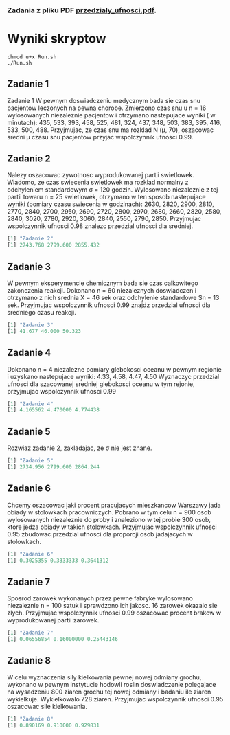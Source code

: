 ### Zadania z pliku PDF [przedzialy_ufnosci.pdf](przedzialy_ufnosci.pdf).

# Wyniki skryptow

```console
chmod u+x Run.sh
./Run.sh
```

## Zadanie 1
Zadanie 1 W pewnym doswiadczeniu medycznym bada sie czas snu pacjentow leczonych na pewna chorobe. Zmierzono czas snu u n = 16 wylosowanych niezaleznie pacjentow i otrzymano nastepujace wyniki ( w minutach): 435, 533, 393, 458, 525, 481, 324, 437, 348, 503, 383, 395, 416, 533, 500, 488. Przyjmujac, ze czas snu ma rozklad N (μ, 70), oszacowac sredni μ czasu snu pacjentow przyjac wspolczynnik ufnosci 0.99.

## Zadanie 2
Nalezy oszacowac zywotnosc wyprodukowanej partii swietlowek. Wiadomo, ze czas swiecenia swietlowek ma rozklad normalny z odchyleniem standardowym σ = 120 godzin. Wylosowano niezaleznie z tej partii towaru n = 25 swietlowek, otrzymano w ten sposob nastepujace wyniki (pomiary czasu swiecenia w godzinach): 2630, 2820, 2900, 2810, 2770, 2840, 2700, 2950, 2690, 2720, 2800, 2970, 2680, 2660, 2820, 2580, 2840, 3020, 2780, 2920, 3060, 2840, 2550, 2790, 2850. Przyjmujac wspolczynnik ufnosci 0.98 znalezc przedzial ufnosci dla sredniej.

```R
[1] "Zadanie 2"
[1] 2743.768 2799.600 2855.432
```

## Zadanie 3
W pewnym eksperymencie chemicznym bada sie czas calkowitego zakonczenia reakcji. Dokonano n = 60 niezaleznych doswiadczen i otrzymano z nich srednia X = 46 sek oraz odchylenie standardowe Sn = 13 sek. Przyjmujac wspolczynnik ufnosci 0.99 znajdz przedzial ufnosci dla sredniego czasu reakcji.

```R
[1] "Zadanie 3"
[1] 41.677 46.000 50.323
```

## Zadanie 4
Dokonano n = 4 niezalezne pomiary glebokosci oceanu w pewnym regionie i uzyskano nastepujace wyniki: 4.33, 4.58, 4.47, 4.50 Wyznaczyc przedzial ufnosci dla szacowanej sredniej glebokosci oceanu w tym rejonie, przyjmujac wspolczynnik ufnosci 0.99

```R
[1] "Zadanie 4"
[1] 4.165562 4.470000 4.774438
```

## Zadanie 5
Rozwiaz zadanie 2, zakladajac, ze σ nie jest znane.

```R
[1] "Zadanie 5"
[1] 2734.956 2799.600 2864.244
```

## Zadanie 6

Chcemy oszacowac jaki procent pracujacych mieszkancow Warszawy jada obiady w stolowkach pracowniczych. Pobrano w tym celu n = 900 osob wylosowanych niezaleznie do proby i znaleziono w tej probie 300 osob, ktore jedza obiady w takich stolowkach. Przyjmujac wspolczynnik ufnosci 0.95 zbudowac przedzial ufnosci dla proporcji osob jadajacych w stolowkach.

```R
[1] "Zadanie 6"
[1] 0.3025355 0.3333333 0.3641312
```

## Zadanie 7
Sposrod zarowek wykonanych przez pewne fabryke wylosowano niezaleznie n = 100 sztuk i sprawdzono ich jakosc. 16 zarowek okazalo sie zlych. Przyjmujac wspolczynnik ufnosci 0.99 oszacowac procent brakow w wyprodukowanej partii zarowek.

```R
[1] "Zadanie 7"
[1] 0.06556854 0.16000000 0.25443146
```
## Zadanie 8
W celu wyznaczenia sily kielkowania pewnej nowej odmiany grochu, wykonano w pewnym instytucie hodowli roslin doswiadczenie polegajace na wysadzeniu 800 ziaren grochu tej nowej odmiany i badaniu ile ziaren wykielkuje. Wykielkowalo 728 ziaren. Przyjmujac wspolczynnik ufnosci 0.95 oszacowac sile kielkowania.

```R
[1] "Zadanie 8"
[1] 0.890169 0.910000 0.929831
```